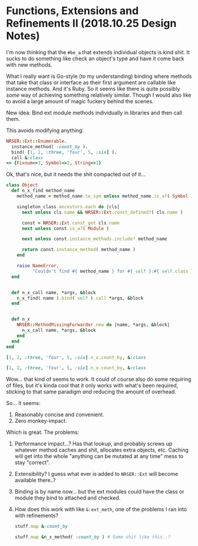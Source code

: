 Functions, Extensions and Refinements II (2018.10.25 Design Notes)
==============================================================================

I'm now thinking that the `#be_a` that extends individual objects is kind shit.
It sucks to do something like check an object's type and have it come back with
new methods.

What I really want is Go-style (to my understanding) binding where methods that
take that class or interface as their first argument are callable like instance
methods. And it's Ruby. So it seems like there is quite possibly *some* way of
achieving something relatively similar. Though I would also like to avoid a 
large amount of magic fuckery behind the scenes.

New idea: Bind ext module methods individually in libraries and then call them.

This avoids modifying anything:

```Ruby
NRSER::Ext::Enumerable.
  instance_method( :count_by ).
  bind( [1, 2, :three, 'four', 5, :six] ).
  call &:class
=> {Fixnum=>3, Symbol=>2, String=>1}
```

Ok, that's nice, but it needs the shit compacted out of it...

```Ruby
class Object
  def n_x_find method_name
    method_name = method_name.to_sym unless method_name.is_a?( Symbol )

    singleton_class.ancestors.each do |cls|
      next unless cls.name && NRSER::Ext.const_defined?( cls.name )

      const = NRSER::Ext.const_get cls.name
      next unless const.is_a?( Module )

      next unless const.instance_methods.include? method_name

      return const.instance_method( method_name )
    end

    raise NameError,
          "Couldn't find #{ method_name } for #{ self }:#{ self.class }"
  end


  def n_x_call name, *args, &block
    n_x_find( name ).bind( self ).call *args, &block
  end


  def n_x
    NRSER::MethodMissingForwarder.new do |name, *args, &block|
      n_x_call name, *args, &block
    end
  end
end

[1, 2, :three, 'four', 5, :six].n_x.count_by, &:class

[1, 2, :three, 'four', 5, :six].n_x.count_by, &:class
```

Wow... that kind of seems to work. It could of course also do some requiring
of files, but it's kinda cool that it only works with what's been required,
sticking to that same paradigm *and* reducing the amount of overhead.

So... it seems:

1.  Reasonably concise and convenient.
2.  Zero monkey-impact.

Which is great. The problems:

1.  Performance impact...? Has that lookup, and probably screws up whatever
    method caches and shit, allocates extra objects, etc. Caching will get into
    the whole "anything can be mutated at any time" mess to stay "correct".

2.  Extensibility? I guess what ever is added to `NRSER::Ext` will become 
    available there..?

3.  Binding is by name now... but the ext modules could have the class or module
    they bind to attached and checked.

4.  How does this work with like `&:ext_meth`, one of the problems I ran into
    with refinements?

    ```Ruby
    stuff.map &:count_by

    stuff.map &n_x_method( :count_by ) # Some shit like this..?
    ```

